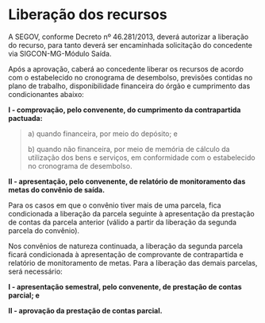 # Liberação dos recursos

A SEGOV, conforme Decreto nº 46.281/2013, deverá autorizar a liberação do recurso, para tanto deverá ser encaminhada solicitação do concedente via SIGCON-MG-Módulo Saída.&#x20;

Após a aprovação, caberá ao concedente liberar os recursos de acordo com o estabelecido no cronograma de desembolso, previsões contidas no plano de trabalho, disponibilidade financeira do órgão e cumprimento das condicionantes abaixo:

**I - comprovação, pelo convenente, do cumprimento da contrapartida pactuada:**

> a) quando financeira, por meio do depósito; e&#x20;
>
> b) quando não financeira, por meio de memória de cálculo da utilização dos bens e serviços, em conformidade com o estabelecido no cronograma de desembolso.

**II - apresentação, pelo convenente, de relatório de monitoramento das metas do convênio de saída.**

Para os casos em que o convênio tiver mais de uma parcela, fica condicionada a liberação da parcela seguinte à apresentação da prestação de contas da parcela anterior (válido a partir da liberação da segunda parcela do convênio).

Nos convênios de natureza continuada, a liberação da segunda parcela ficará condicionada à apresentação de comprovante de contrapartida e relatório de monitoramento de metas. Para a liberação das demais parcelas, será necessário:

**I - apresentação semestral, pelo convenente, de prestação de contas parcial; e**

**II - aprovação da prestação de contas parcial.**&#x20;
